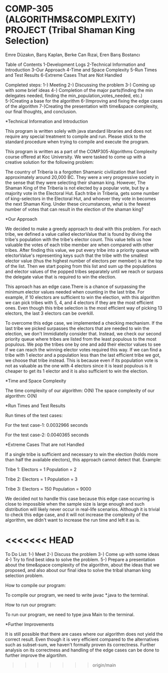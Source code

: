 # COMP-305 (ALGORITHMS&COMPLEXITY) PROJECT (Tribal Shaman King Selection)
Emre Düzakın, Barış Kaplan, Berke Can Rızai, Eren Barış Bostancı 

Table of Contents
1-Development Logs
2-Technical Information and Introduction
3-Our Approach
4-Time and Space Complexity
5-Run Times and Test Results
6-Extreme Cases That are Not Handled

Completed steps: 
1-) Meeting
2-) Discussing the problem
3-) Coming up with some brief ideas
4-) Completion of the major parts(finding the min delegates needed, finding
 the min_population_votes_needed, etc.)
5-)Creating a base for the algorithm
6-)Improving and fixing the edge cases of the algorithm
7-)Creating the presentation with time&space complexity, our final thoughts,
 and conclusion.

*Technical Information and Introduction

This program is written solely with java standard libraries and does not 
require any special treatment to compile and run. Please stick to the 
standard procedure when trying to compile and execute the program. 

This program is written as a part of the COMP305-Algorithms Complexity 
course offered at Koc University. We were tasked to come up with a creative
 solution for the following problem:  

The country of Triberia is a forgotten Shamanic civilization that lived 
approximately around 20,000 BC. They were a very progressive society in the
sense that they were selecting their shaman king. However, The Shaman King 
of the Triberia is not elected by a popular vote, but by a majority vote 
in the Electoral Hut. Each tribe in Triberia, gets some number of 
king-selectors in the Electoral Hut, and whoever they vote in becomes the 
next Shaman King. Under these circumstances, what is the fewest number of
votes that can result in the election of the shaman king?

*Our Approach 

We decided to make a greedy approach to deal with this problem. For each
tribe, we defined a value called electorValue that is found by diving the 
tribe's population with the tribe's elector count. This value tells us how 
valuable the votes of each tribe member are when compared with other 
tribes. After finding this value, we put every tribe into a priority queue 
with electorValue's representing keys such that the tribe with the smallest
elector value (thus the highest number of electors per member) is at the 
top of the list. Then we start poping from this list and sum up the 
populations and elector values of the popped tribes separately until we 
reach or surpass the delegate value that is required to win the election.

This aproach has an edge case.There is a chance of surpassing the minimum
elector values needed when counting in the last tribe. For example, if 10 
electors are sufficient to win the election, with this algorithm we can 
pick tribes with 5, 4, and 4 electors if they are the most efficient ones. 
Even though this tribe selection is the most efficient way of picking 13 
electors, the last 3 electors can be overkill.

To overcome this edge case, we implemented a checking mechanism. If the 
last tribe we picked surpasses the electors that are needed to win the 
election, we don't Immidiatelly consider that. Instead, we check our second
priority queue where tribes are listed from the least populous to the most
populous. We pop the tribes one by one and add their elector values to 
see if we can reach the winning elector votes required this way. If we 
can find a tribe with 1 elector and a population less than the last 
efficient tribe we got, we choose that tribe instead. This is because 
even if its population vote is not as valuable as the one with 4 electors
since it is least populous is it cheaper to get its 1 elector and it is 
also sufficient to win the election.

*Time and Space Complexity

The time complexity of our algorithm: O(N)
The space complexity of our algorithm: O(N)

*Run Times and Test Results

Run times of the test cases:

For the test case-1: 0.0032966 seconds

For the test case-2: 0.0040365 seconds

*Extreme Cases That are not Handled 

If a single tribe is sufficient and necessary to win the election (holds more than half the available electors), this approach cannot detect that. 
Example:

Tribe 1: 
Electors = 1
Population = 2

Tribe 2:
Electors = 1
Population = 3

Tribe 3:
Electors = 150
Population = 9000

We decided not to handle this case because this edge case occurring is close to impossible when the sample size is large enough and such distribution will likely never occur in real-life scenarios. Although it is trivial to check this edge case, and it will not increase the complexity of the algorithm, we didn't want to increase the run time and left it as is.






<<<<<<< HEAD
=======
To Do List: 
1-) Meet 
2-) Discuss the problem
3-) Come up with some ideas
4-) Try to find best idea to solve the problem.
5-) Prepare a presentation about the time&space complexity of the algorithm, about the ideas that we proposed, and also about our final idea to solve the tribal shaman king selection problem.




How to compile our program: 


To compile our program, we need to write javac *.java to the terminal.


How to run our program: 

To run our program, we need to type java Main to the terminal.


*Further Improvements

It is still possible that there are cases where our algorithm does not yield the correct result. Even though it is very efficient compared to the alternatives such as subset-sum, we haven't formally proven its correctness. Further analysis on its correctness and handling of the edge cases can be done to further improve the algortihm.









>>>>>>> origin/main






